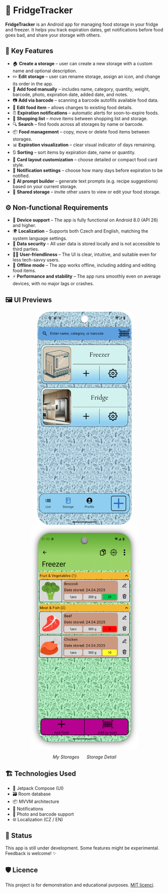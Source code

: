 # 🧊 FridgeTracker

**FridgeTracker** is an Android app for managing food storage in your fridge and freezer. It helps you track expiration dates, get notifications before food goes bad, and share your storage with others.

## 📱 Key Features

- 🏠 **Create a storage** – user can create a new storage with a custom name and optional description.
- ✏️ **Edit storage** – user can rename storage, assign an icon, and change its order in the app.
- 🥫 **Add food manually** – includes name, category, quantity, weight, barcode, photo, expiration date, added date, and notes.
- 📷 **Add via barcode** – scanning a barcode autofills available food data.
- 🔄 **Edit food item** – allows changes to existing food details.
- ⏰ **Expiration notifications** – automatic alerts for soon-to-expire foods.
- 🛒 **Shopping list** – move items between shopping list and storage.
- 🔍 **Search** – find foods across all storages by name or barcode.
- 📦 **Food management** – copy, move or delete food items between storages.
- 📊 **Expiration visualization** – clear visual indicator of days remaining.
- 🔃 **Sorting** – sort items by expiration date, name or quantity.
- 🎴 **Card layout customization** – choose detailed or compact food card style.
- 📅 **Notification settings** – choose how many days before expiration to be notified.
- 🤖 **AI prompt builder** – generate text prompts (e.g. recipe suggestions) based on your current storage.
- 👥 **Shared storage** – invite other users to view or edit your food storage.

## ⚙️ Non-functional Requirements

- 📱 **Device support** – The app is fully functional on Android 8.0 (API 26) and higher.
- 🌍 **Localization** – Supports both Czech and English, matching the system language settings.
- 🔐 **Data security** – All user data is stored locally and is not accessible to third parties.
- 🧑‍💻 **User-friendliness** – The UI is clear, intuitive, and suitable even for less tech-savvy users.
- 📴 **Offline mode** – The app works offline, including adding and editing food items.
- ⚡ **Performance and stability** – The app runs smoothly even on average devices, with no major lags or crashes.

## 🖼️ UI Previews

<p align="center">
  <img src="screenshots/enMojeSklady.png" alt="My Storages" width="300"/>
  <img src="screenshots/enStorage.png" alt="Storage Detail" width="340"/>
</p>


<p align="center">
  <em>My Storages</em> &nbsp;&nbsp;&nbsp;&nbsp; <em>Storage Detail</em>
</p>

## 🏗️ Technologies Used

- 🧠 Jetpack Compose (UI)
- 🗃️ Room database
- 📦 MVVM architecture
- 🔔 Notifications
- 📸 Photo and barcode support
- 🌐 Localization (CZ / EN)

## 🚧 Status

This app is still under development. Some features might be experimental. Feedback is welcome! ✨

## 🛡️ Licence

This project is for demonstration and educational purposes. [MIT licencí](LICENSE).
